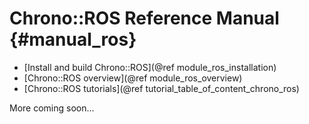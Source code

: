 Chrono::ROS Reference Manual {#manual_ros}
=================================

* [Install and build Chrono::ROS](@ref module_ros_installation)
* [Chrono::ROS overview](@ref module_ros_overview)
* [Chrono::ROS tutorials](@ref tutorial_table_of_content_chrono_ros)

More coming soon...
